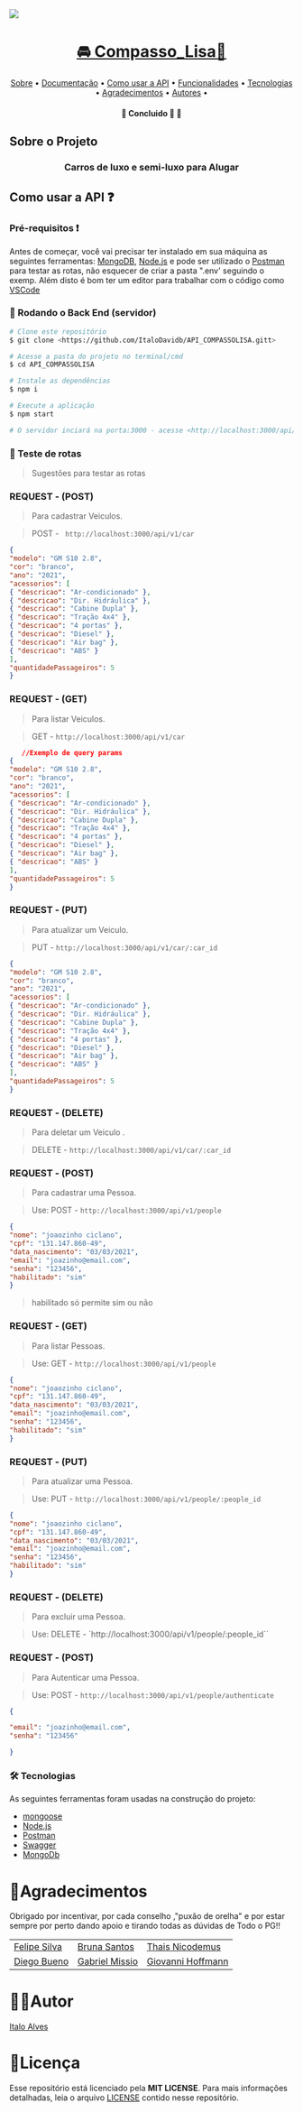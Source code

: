 <img src='https://media.discordapp.net/attachments/769301246720475181/937445435004583946/Compasso_Lisa.png'>
<h1 align="center">
      <a href="#" alt="Compasso_Lisa"> 🚘 Compasso_Lisa🚩</a>
</h1>

<p align="center">
 <a href="#-sobre-o-projeto">Sobre</a> •
 <a href="">Documentação</a> •
 <a href="#-como-usar-a-API">Como usar a API</a> •
 <a href="#-teste-das-rotas">Funcionalidades</a> •  
 <a href="#-tecnologias">Tecnologias</a> • 
 <a href="#-agradecimentos">Agradecimentos</a> • 
 <a href="#-autores">Autores</a> • 
</p>

<h4 align="center">
	🚧   Concluido 🚀 🚧
</h4>

## Sobre o Projeto 

<h3 align="center">
  Carros de luxo e semi-luxo para Alugar 
</h3>




## Como usar a API ❓

### Pré-requisitos ❗️

Antes de começar, você vai precisar ter instalado em sua máquina as seguintes ferramentas:
[MongoDB](https://www.mongodb.com), [Node.js](https://nodejs.org/en/) e pode ser utilizado o [Postman](https://www.postman.com) para testar as rotas,
não esquecer de criar a pasta ".env' seguindo o exemp.
Além disto é bom ter um editor para trabalhar com o código como [VSCode](https://code.visualstudio.com/)

### 🎲 Rodando o Back End (servidor)

```bash
# Clone este repositório
$ git clone <https://github.com/ItaloDavidb/API_COMPASSOLISA.gitt>

# Acesse a pasta do projeto no terminal/cmd
$ cd API_COMPASSOLISA

# Instale as dependências
$ npm i

# Execute a aplicação 
$ npm start

# O servidor inciará na porta:3000 - acesse <http://localhost:3000/api/v1> 
```
### 📝 Teste de rotas

> Sugestões para testar as rotas

### REQUEST - (POST)
> Para cadastrar Veiculos.

> POST - ` http://localhost:3000/api/v1/car`
```json
{
"modelo": "GM S10 2.8",
"cor": "branco",
"ano": "2021",
"acessorios": [
{ "descricao": "Ar-condicionado" },
{ "descricao": "Dir. Hidráulica" },
{ "descricao": "Cabine Dupla" },
{ "descricao": "Tração 4x4" },
{ "descricao": "4 portas" },
{ "descricao": "Diesel" },
{ "descricao": "Air bag" },
{ "descricao": "ABS" }
],
"quantidadePassageiros": 5
}
```


### REQUEST - (GET)

> Para listar Veiculos.

> GET - `http://localhost:3000/api/v1/car`

```json
   //Exemplo de query params
{
"modelo": "GM S10 2.8",
"cor": "branco",
"ano": "2021",
"acessorios": [
{ "descricao": "Ar-condicionado" },
{ "descricao": "Dir. Hidráulica" },
{ "descricao": "Cabine Dupla" },
{ "descricao": "Tração 4x4" },
{ "descricao": "4 portas" },
{ "descricao": "Diesel" },
{ "descricao": "Air bag" },
{ "descricao": "ABS" }
],
"quantidadePassageiros": 5
}

```


### REQUEST - (PUT)

> Para atualizar um Veiculo.

> PUT - `http://localhost:3000/api/v1/car/:car_id`

```json
{
"modelo": "GM S10 2.8",
"cor": "branco",
"ano": "2021",
"acessorios": [
{ "descricao": "Ar-condicionado" },
{ "descricao": "Dir. Hidráulica" },
{ "descricao": "Cabine Dupla" },
{ "descricao": "Tração 4x4" },
{ "descricao": "4 portas" },
{ "descricao": "Diesel" },
{ "descricao": "Air bag" },
{ "descricao": "ABS" }
],
"quantidadePassageiros": 5
}
```


### REQUEST - (DELETE)

> Para deletar um Veiculo .

> DELETE - `http://localhost:3000/api/v1/car/:car_id`



### REQUEST - (POST) 
> Para cadastrar uma Pessoa.

> Use: POST - `http://localhost:3000/api/v1/people`

```json
{
"nome": "joaozinho ciclano",
"cpf": "131.147.860-49",
"data_nascimento": "03/03/2021",
"email": "joazinho@email.com",
"senha": "123456",
"habilitado": "sim"
}
```


>habilitado só permite sim ou não

### REQUEST - (GET) 
> Para listar Pessoas.

> Use: GET - `http://localhost:3000/api/v1/people`

```json
{
"nome": "joaozinho ciclano",
"cpf": "131.147.860-49",
"data_nascimento": "03/03/2021",
"email": "joazinho@email.com",
"senha": "123456",
"habilitado": "sim"
}
```
### REQUEST - (PUT) 
> Para atualizar uma Pessoa.

> Use: PUT - `http://localhost:3000/api/v1/people/:people_id`

```json
{
"nome": "joaozinho ciclano",
"cpf": "131.147.860-49",
"data_nascimento": "03/03/2021",
"email": "joazinho@email.com",
"senha": "123456",
"habilitado": "sim"
}
```
### REQUEST - (DELETE) 
> Para excluir uma Pessoa.

> Use: DELETE - `http://localhost:3000/api/v1/people/:people_id``

### REQUEST - (POST) 
> Para Autenticar uma Pessoa.

> Use: POST - `http://localhost:3000/api/v1/people/authenticate`

```json
{

"email": "joazinho@email.com",
"senha": "123456"

}
```


### 🛠 Tecnologias

As seguintes ferramentas foram usadas na construção do projeto:

- [mongoose](https://mongoosejs.com)
- [Node.js](https://nodejs.org/en/)
- [Postman](https://pt-br.reactjs.org/)
- [Swagger](https://swagger.io)
- [MongoDb](https://www.mongodb.com)

# 🦸Agradecimentos
 Obrigado por incentivar, por cada conselho ,"puxão de orelha" e por estar sempre por perto dando apoio e tirando todas as dúvidas de Todo o PG!!

<table>
    <tr>
        <td><a href="" >Felipe Silva</td>
        <td><a href="" >Bruna Santos</td>
        <td><a href="" >Thais Nicodemus</td>
    </tr>
    <tr>
        <td><a href="" >Diego Bueno</td>
        <td><a href="" >Gabriel Missio</td>
        <td><a href="" >Giovanni Hoffmann</td>
    </tr>
</table>

# 👨‍💻Autor

  [Italo Alves](https://www.linkedin.com/in/italo-alves-01457a1a6/)
# 📝Licença

Esse repositório está licenciado pela **MIT LICENSE**. Para mais informações detalhadas, leia o arquivo [LICENSE](./LICENSE) contido nesse repositório.
